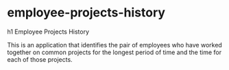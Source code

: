 # employee-projects-history
h1 Employee Projects History 

This is an application that identifies the pair of employees who have worked together on 
common projects for the longest period of time and the time for each of those projects.
